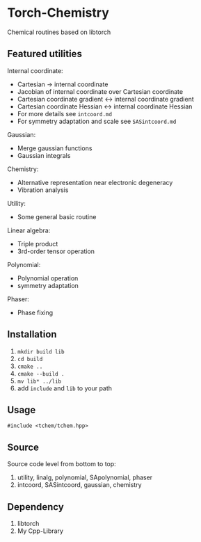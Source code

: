 # Torch-Chemistry
Chemical routines based on libtorch

## Featured utilities
Internal coordinate:
* Cartesian -> internal coordinate
* Jacobian of internal coordinate over Cartesian coordinate
* Cartesian coordinate gradient <-> internal coordinate gradient
* Cartesian coordinate Hessian <-> internal coordinate Hessian
* For more details see `intcoord.md`
* For symmetry adaptation and scale see `SASintcoord.md`

Gaussian:
* Merge gaussian functions
* Gaussian integrals

Chemistry:
* Alternative representation near electronic degeneracy
* Vibration analysis

Utility:
* Some general basic routine

Linear algebra:
* Triple product
* 3rd-order tensor operation

Polynomial:
* Polynomial operation
* symmetry adaptation

Phaser:
* Phase fixing

## Installation
1. `mkdir build lib`
2. `cd build`
3. `cmake ..`
4. `cmake --build .`
5. `mv lib* ../lib`
6. add `include` and `lib` to your path

## Usage
`#include <tchem/tchem.hpp>`

## Source
Source code level from bottom to top:
1. utility, linalg, polynomial, SApolynomial, phaser
2. intcoord, SASintcoord, gaussian, chemistry

## Dependency
1. libtorch
2. My Cpp-Library
